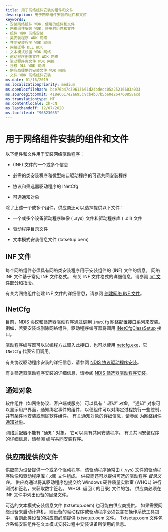 ```yaml
---
title: 用于网络组件安装的组件和文件
description: 用于网络组件安装的组件和文件
keywords:
- 安装网络组件 WDK，使用的组件和文件
- 网络组件安装 WDK，使用的组件和文件
- 组件 WDK 网络安装
- 类安装程序 WDK 网络
- 共同安装程序 WDK 网络
- 网络迁移 DLL WDK
- 文本模式设置 WDK 网络
- 驱动程序图像文件 WDK 网络
- 驱动程序库文件 WDK 网络
- 迁移 DLL WDK 网络
- 供应商提供的安装文件 WDK 网络
- 文件 WDK 网络组件安装
ms.date: 01/16/2019
ms.localizationpriority: medium
ms.openlocfilehash: b4e76b47c39613661d24bdecc05a25216603a033
ms.sourcegitcommit: 418e6617e2a695c9cb4b37b5b60e264760858acd
ms.translationtype: MT
ms.contentlocale: zh-CN
ms.lasthandoff: 12/07/2020
ms.locfileid: "96823035"
---
```

# <a name="components-and-files-used-for-network-component-installation"></a>用于网络组件安装的组件和文件

以下组件和文件用于安装网络驱动程序：

-    (INF) 文件的一个或多个信息

-   必需的类安装程序和微型端口驱动程序的可选共同安装程序

-   协议和筛选器驱动程序的 INetCfg

-   可选通知对象

除了上述一个或多个组件，供应商还可以选择提供以下文件：

-   一个或多个设备驱动程序映像 ( .sys) 文件和驱动程序库 ( .dll) 文件

-   驱动程序目录文件

-   文本模式安装信息文件 (txtsetup.oem) 

## <a name="inf-files"></a>INF 文件

每个网络组件必须具有网络类安装程序用于安装组件的 (INF) 文件的信息。 网络 INF 文件基于常见 INF 文件格式。 有关 INF 文件格式的详细信息，请参阅 [Inf 文件部分和指令](../install/index.md)。

有关为网络组件创建 INF 文件的详细信息，请参阅 [创建网络 INF 文件](creating-network-inf-files.md)。

## <a name="inetcfg"></a>INetCfg

目前，NDIS 协议和筛选器驱动程序通过调用 `INetCfg` [网络配置接口](/previous-versions/windows/hardware/network/ff559080(v=vs.85))系列来安装。 例如，若要安装或删除网络组件，驱动程序编写器将调用 [INetCfgClassSetup](/previous-versions/windows/hardware/network/ff547709(v=vs.85)) 接口。 

驱动程序编写器可以以编程方式调入此接口，也可以使用 [netcfg.exe](/windows-server/administration/windows-commands/netcfg)，它 `INetCfg` 代表它们调用。

有关协议驱动程序安装的详细信息，请参阅 [NDIS 协议驱动程序安装](ndis-protocol-driver-installation.md)。

有关筛选器驱动程序安装的详细信息，请参阅 [NDIS 筛选器驱动程序安装](ndis-filter-driver-installation.md)。

## <a name="notify-object"></a>通知对象

软件组件（如网络协议、客户端或服务）可以具有 " *通知" 对象*。 "通知" 对象可以显示用户界面，通知绑定事件的组件，以便组件可以对绑定过程执行一些控制，并有条件地安装或删除软件组件。 有关通知对象的详细信息，请参阅 [为网络组件通知对象](notify-objects-for-network-components.md)。

网络适配器不能有 "通知" 对象。 它可以具有共同安装程序。 有关共同安装程序的详细信息，请参阅 [编写共同安装程序](../install/writing-a-co-installer.md)。

## <a name="vendor-supplied-files"></a>供应商提供的文件

供应商为设备提供一个或多个驱动程序，该驱动程序通常由 ( .sys) 文件的驱动程序映像和驱动程序库 ( .dll) 文件组成。 供应商还可以提供可选的驱动程序 *目录文件*。 供应商通过将其驱动程序包提交给 Windows 硬件质量实验室 (WHQL) 进行测试和签名，来获取数字签名。 WHQL 返回 ( 的目录) 文件的包。 供应商必须在 INF 文件中列出设备的目录文件。

可选的文本模式安装信息文件 (txtsetup.oem) 也可能由供应商提供。 如果需要网络设备来启动计算机，则设备的驱动程序或驱动程序必须包含在操作系统工具包中，否则此类设备的供应商必须提供 txtsetup.oem 文件。 Txtsetup.oem 文件包含系统安装组件在文本模式安装过程中安装设备所使用的信息。

 

